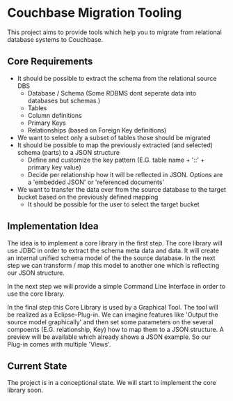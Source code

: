 # Couchbase Migration Tooling

This project aims to provide tools which help you to migrate from relational database systems to Couchbase.

## Core Requirements

* It should be possible to extract the schema  from the relational source DBS
  * Database / Schema (Some RDBMS dont seperate data into databases but schemas.)
  * Tables
  * Column definitions
  * Primary Keys
  * Relationships (based on Foreign Key definitions)
* We want to select only a subset of tables those should be migrated
* It should be possible to map the previously extracted (and selected) schema (parts) to a JSON structure
  * Define and customize the key pattern (E.G. table name + '::' + primary key value)
  * Decide per relationship how it will be reflected in JSON. Options are a 'embedded JSON' or 'referenced documents'
* We want to transfer the data over from the source database to the target bucket based on the previously defined mapping
  * It should be possible for the user to select the target bucket

## Implementation Idea

The idea is to implement a core library in the first step. The core library will use JDBC in order to extract the schema meta data and data. It will create an internal unified schema model of the the source database. In the next step we can transform / map this model to another one which is reflecting our JSON structure. 

In the next step we will provide a simple Command Line Interface in order to use the core library.

In the final step this Core Library is used by a Graphical Tool. The tool will be realized as a Eclipse-Plug-in. We can imagine features like 'Output the source model graphically' and then set some parameters on the several compoents (E.G. relationship, Key) how to map them to a JSON structure. A preview will be available which already shows a JSON example. So our Plug-in comes with multiple 'Views'.

## Current State

The project is in a conceptional state. We will start to implement the core library soon.
